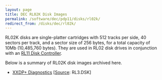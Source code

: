 ```yaml
---
layout: page
title: DEC RL02K Disk Images
permalink: /software/dec/pdp11/disks/rl02k/
redirect_from: /disks/dec/rl02k/
---
```


RL02K disks are single-platter cartridges with 512 tracks per side, 40 sectors per track, and a sector size of
256 bytes, for a total capacity of 10Mb (10,485,760 bytes).  They are used in RL02 disk drives in conjunction
with an [RL11 Disk Controller](/machines/dec/pdp11/rl11/).

Below is a summary of RL02K disk images archived here.

  - [XXDP+ Diagnostics](xxdp/) [[Source](http://skn.noip.me/pdp11/): RL3.DSK]

